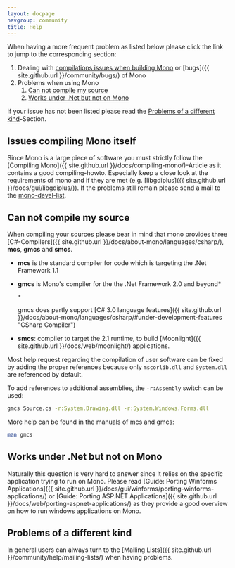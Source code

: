 ```yaml
---
layout: docpage
navgroup: community
title: Help
---
```


 When having a more frequent problem as listed below please click the link to jump to the corresponding section:

1.  Dealing with [compilations issues when building Mono](#issues-compiling-mono-itself) or [bugs]({{ site.github.url }}/community/bugs/) of Mono
2.  Problems when using Mono
    1.  [Can not compile my source](#can-not-compile-my-source)
    2.  [Works under .Net but not on Mono](#works-under-net-but-not-on-mono)

If your issue has not been listed please read the [Problems of a different kind](#problems-of-a-different-kind)-Section.

Issues compiling Mono itself
----------------------------

Since Mono is a large piece of software you must strictly follow the [Compiling Mono]({{ site.github.url }}/docs/compiling-mono/)-Article as it contains a good compiling-howto. Especially keep a close look at the requirements of mono and if they are met (e.g. [libgdiplus]({{ site.github.url }}/docs/gui/libgdiplus/)). If the problems still remain please send a mail to the [mono-devel-list](http://lists.ximian.com/mailman/listinfo/mono-devel-list).

Can not compile my source
-------------------------

When compiling your sources please bear in mind that mono provides three [C\#-Compilers]({{ site.github.url }}/docs/about-mono/languages/csharp/), **mcs**, **gmcs** and **smcs**.

-   **mcs** is the standard compiler for code which is targeting the .Net Framework 1.1
-   **gmcs** is Mono's compiler for the the .Net Framework 2.0 and beyond\*

    ``` nowiki
    *
    ```

    gmcs does partly support [C\# 3.0 language features]({{ site.github.url }}/docs/about-mono/languages/csharp/#under-development-features "CSharp Compiler")

-   **smcs**: compiler to target the 2.1 runtime, to build [Moonlight]({{ site.github.url }}/docs/web/moonlight/) applications.

Most help request regarding the compilation of user software can be fixed by adding the proper references because only `mscorlib.dll` and `System.dll` are referenced by default.

To add references to additional assemblies, the `-r:Assembly` switch can be used:

``` bash
gmcs Source.cs -r:System.Drawing.dll -r:System.Windows.Forms.dll
```

More help can be found in the manuals of mcs and gmcs:

``` bash
man gmcs
```

Works under .Net but not on Mono
--------------------------------

Naturally this question is very hard to answer since it relies on the specific application trying to run on Mono. Please read [Guide: Porting Winforms Applications]({{ site.github.url }}/docs/gui/winforms/porting-winforms-applications/) or [Guide: Porting ASP.NET Applications]({{ site.github.url }}/docs/web/porting-aspnet-applications/) as they provide a good overview on how to run windows applications on Mono.

Problems of a different kind
----------------------------

In general users can always turn to the [Mailing Lists]({{ site.github.url }}/community/help/mailing-lists/) when having problems.

